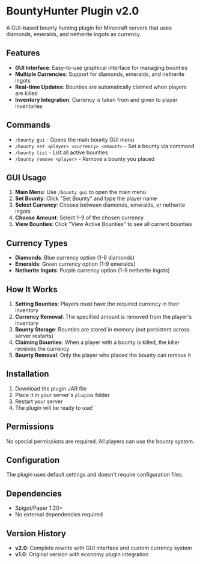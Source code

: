 # BountyHunter Plugin v2.0

A GUI-based bounty hunting plugin for Minecraft servers that uses diamonds, emeralds, and netherite ingots as currency.

## Features

- **GUI Interface**: Easy-to-use graphical interface for managing bounties
- **Multiple Currencies**: Support for diamonds, emeralds, and netherite ingots
- **Real-time Updates**: Bounties are automatically claimed when players are killed
- **Inventory Integration**: Currency is taken from and given to player inventories

## Commands

- `/bounty gui` - Opens the main bounty GUI menu
- `/bounty set <player> <currency> <amount>` - Set a bounty via command
- `/bounty list` - List all active bounties
- `/bounty remove <player>` - Remove a bounty you placed

## GUI Usage

1. **Main Menu**: Use `/bounty gui` to open the main menu
2. **Set Bounty**: Click "Set Bounty" and type the player name
3. **Select Currency**: Choose between diamonds, emeralds, or netherite ingots
4. **Choose Amount**: Select 1-9 of the chosen currency
5. **View Bounties**: Click "View Active Bounties" to see all current bounties

## Currency Types

- **Diamonds**: Blue currency option (1-9 diamonds)
- **Emeralds**: Green currency option (1-9 emeralds)  
- **Netherite Ingots**: Purple currency option (1-9 netherite ingots)

## How It Works

1. **Setting Bounties**: Players must have the required currency in their inventory
2. **Currency Removal**: The specified amount is removed from the player's inventory
3. **Bounty Storage**: Bounties are stored in memory (not persistent across server restarts)
4. **Claiming Bounties**: When a player with a bounty is killed, the killer receives the currency
5. **Bounty Removal**: Only the player who placed the bounty can remove it

## Installation

1. Download the plugin JAR file
2. Place it in your server's `plugins` folder
3. Restart your server
4. The plugin will be ready to use!

## Permissions

No special permissions are required. All players can use the bounty system.

## Configuration

The plugin uses default settings and doesn't require configuration files.

## Dependencies

- Spigot/Paper 1.20+
- No external dependencies required

## Version History

- **v2.0**: Complete rewrite with GUI interface and custom currency system
- **v1.0**: Original version with economy plugin integration 